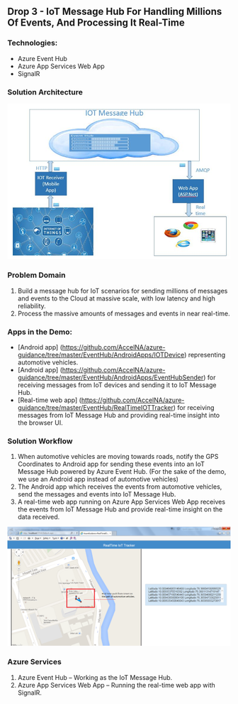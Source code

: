 
## Drop 3 - IoT Message Hub For Handling Millions Of Events, And Processing It Real-Time

### Technologies:

* Azure Event Hub
* Azure App Services Web App
* SignalR

### Solution Architecture 

![alt tag](https://github.com/AccelNA/azure-guidance/blob/master/contents/eventhub.JPG)

### Problem Domain
1. Build a message hub for IoT scenarios for sending millions of messages and events to the Cloud at massive scale, with low latency and high reliability.
2. Process the massive amounts of messages and events in near real-time.

### Apps in the Demo:

* [Android app] (https://github.com/AccelNA/azure-guidance/tree/master/EventHub/AndroidApps/IOTDevice) representing automotive vehicles. 
* [Android app] (https://github.com/AccelNA/azure-guidance/tree/master/EventHub/AndroidApps/EventHubSender) for receiving messages from IoT devices and sending it to IoT Message Hub.
* [Real-time web app] (https://github.com/AccelNA/azure-guidance/tree/master/EventHub/RealTimeIOTTracker) for receiving messages from IoT Message Hub and providing real-time insight into the browser UI. 

### Solution Workflow

1.	When automotive vehicles are moving towards roads, notify the GPS Coordinates to Android app for sending these events into an IoT Message Hub powered by Azure Event Hub. (For the sake of the demo, we use an Android app instead of automotive vehicles) 
2.	The Android app which receives the events from automotive vehicles, send the messages and events into IoT Message Hub.
3.	A real-time web app running on Azure App Services Web App receives the events from IoT Message Hub and provide real-time insight on the data received.

![alt tag](https://github.com/AccelNA/azure-guidance/blob/master/contents/IOTTracker-web-app.png)


### Azure Services

1. Azure Event Hub – Working as the IoT Message Hub.
2. Azure App Services Web App – Running the real-time web app with SignalR.

